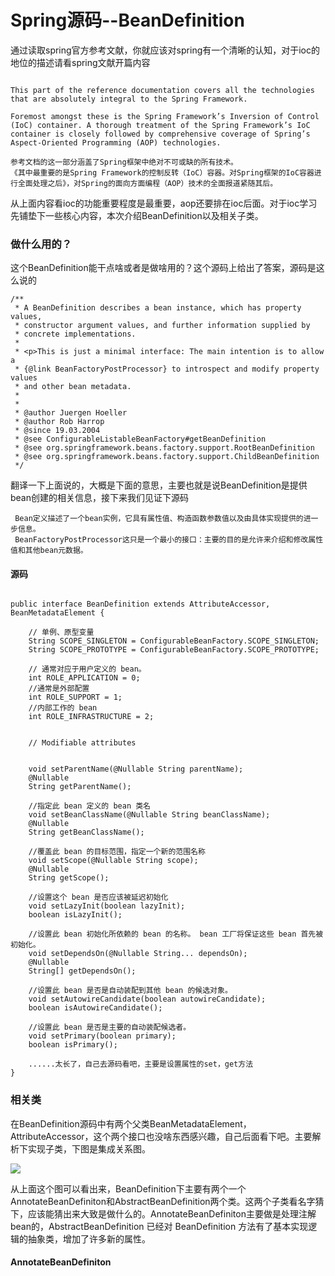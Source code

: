 # Spring源码--BeanDefinition

通过读取spring官方参考文献，你就应该对spring有一个清晰的认知，对于ioc的地位的描述请看spring文献开篇内容

```

This part of the reference documentation covers all the technologies that are absolutely integral to the Spring Framework.

Foremost amongst these is the Spring Framework’s Inversion of Control (IoC) container. A thorough treatment of the Spring Framework’s IoC container is closely followed by comprehensive coverage of Spring’s Aspect-Oriented Programming (AOP) technologies. 

‎参考文档的这一部分涵盖了Spring框架中绝对不可或缺的所有技术。
‎《其中最重要的是Spring Framework的控制反转（IoC）容器。对Spring框架的IoC容器进行全面处理之后》，对Spring的面向方面编程（AOP）技术的全面报道紧随其后。

```



从上面内容看ioc的功能重要程度是最重要，aop还要排在ioc后面。对于ioc学习先铺垫下一些核心内容，本次介绍BeanDefinition以及相关子类。

### 做什么用的？

这个BeanDefinition能干点啥或者是做啥用的？这个源码上给出了答案，源码是这么说的

```
/**
 * A BeanDefinition describes a bean instance, which has property values,
 * constructor argument values, and further information supplied by
 * concrete implementations.
 *
 * <p>This is just a minimal interface: The main intention is to allow a
 * {@link BeanFactoryPostProcessor} to introspect and modify property values
 * and other bean metadata.
 *
 *
 * @author Juergen Hoeller
 * @author Rob Harrop
 * @since 19.03.2004
 * @see ConfigurableListableBeanFactory#getBeanDefinition
 * @see org.springframework.beans.factory.support.RootBeanDefinition
 * @see org.springframework.beans.factory.support.ChildBeanDefinition
 */
```

翻译一下上面说的，大概是下面的意思，主要也就是说BeanDefinition是提供bean创建的相关信息，接下来我们见证下源码

```
 Bean定义描述了一个bean实例，它具有属性值、构造函数参数值以及由具体实现提供的进一步信息。
 BeanFactoryPostProcessor这只是一个最小的接口：主要的目的是允许来介绍和修改属性值和其他bean元数据。
```



#### 源码

```

public interface BeanDefinition extends AttributeAccessor, BeanMetadataElement {

	// 单例、原型变量
	String SCOPE_SINGLETON = ConfigurableBeanFactory.SCOPE_SINGLETON;
	String SCOPE_PROTOTYPE = ConfigurableBeanFactory.SCOPE_PROTOTYPE;

	// 通常对应于用户定义的 bean。
	int ROLE_APPLICATION = 0;
	//通常是外部配置
	int ROLE_SUPPORT = 1;
	//内部工作的 bean
	int ROLE_INFRASTRUCTURE = 2;


	// Modifiable attributes


	void setParentName(@Nullable String parentName);
	@Nullable
	String getParentName();

	//指定此 bean 定义的 bean 类名
	void setBeanClassName(@Nullable String beanClassName);
	@Nullable
	String getBeanClassName();

	//覆盖此 bean 的目标范围，指定一个新的范围名称
	void setScope(@Nullable String scope);
	@Nullable
	String getScope();

	//设置这个 bean 是否应该被延迟初始化
	void setLazyInit(boolean lazyInit);
	boolean isLazyInit();

	//设置此 bean 初始化所依赖的 bean 的名称。 bean 工厂将保证这些 bean 首先被初始化。
	void setDependsOn(@Nullable String... dependsOn);
	@Nullable
	String[] getDependsOn();

	//设置此 bean 是否是自动装配到其他 bean 的候选对象。
	void setAutowireCandidate(boolean autowireCandidate);
	boolean isAutowireCandidate();

	//设置此 bean 是否是主要的自动装配候选者。
	void setPrimary(boolean primary);
	boolean isPrimary();

	......太长了，自己去源码看吧，主要是设置属性的set，get方法
}

```



### 相关类

在BeanDefinition源码中有两个父类BeanMetadataElement，AttributeAccessor，这个两个接口也没啥东西感兴趣，自己后面看下吧。主要解析下实现子类，下图是集成关系图。

![](.\picture\图片2.png)

从上面这个图可以看出来，BeanDefinition下主要有两个一个AnnotateBeanDefiniton和AbstractBeanDefinition两个类。这两个子类看名字猜下，应该能猜出来大致是做什么的。AnnotateBeanDefiniton主要做是处理注解bean的，AbstractBeanDefinition 已经对 BeanDefinition 方法有了基本实现逻辑的抽象类，增加了许多新的属性。

#### AnnotateBeanDefiniton

